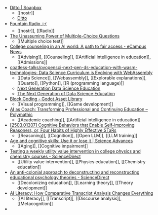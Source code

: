 - [Ditto | Soapbox](https://soapbox.pub/ditto/)
	- [[nostr]]
	- [Ditto](https://ditto.pub/)
- [Fountain Radio 🎶⚡️](https://fountain.fm/radio)
	- [[nostr]], [[Radio]]
- [The Unassuming Power of Multiple-Choice Questions](https://danlevy.net/the-unassuming-power-of-multiple-choice-questions/)
	- [[Multiple choice test]]
- [College counseling in an AI world: A path to fair access - eCampus News](https://www.ecampusnews.com/ai-in-education/2025/01/16/college-counseling-in-an-ai-world-a-path-to-fair-access/)
	- [[Advising]], [[Counseling]], [[Artificial intelligence in education]], [[Admissions]]
- [coatless-talks/pyopensci-next-gen-ds-education-with-wasm-technologies: Data Science Curriculum is Evolving with WebAssembly](https://github.com/coatless-talks/pyopensci-next-gen-ds-education-with-wasm-technologies)
	- [[Data Science]], [[Webassembly]], [[Explorable explanations]], [[Quarto]], [[Python]], [[R (programming language)]]
	- [Next Generation Data Science Education](https://talks.thecoatlessprofessor.com/pyopensci-next-gen-ds-education-with-wasm-technologies/#/title-slide)
	- [The Next Generation of Data Science Education](https://tutorials.thecoatlessprofessor.com/next-gen-data-science-education-wasm/)
- [Block Coding - Godot Asset Library](https://godotengine.org/asset-library/asset/3095)
	- [[Visual programming]], [[Game development]]
- [AI as Coach: Transforming Professional and Continuing Education – Polymathic](https://www.paulwelty.com/ai-as-coach-transforming-professional-and-continuing-education/)
	- [[Academic coaching]], [[Artificial intelligence in education]]
- [[2503.01307] Cognitive Behaviors that Enable Self-Improving Reasoners, or, Four Habits of Highly Effective STaRs](https://arxiv.org/abs/2503.01307)
	- [[Reasoning]], [[Cognition]], [[Open LLM]], [[LLM training]]
- [Age and cognitive skills: Use it or lose it | Science Advances](https://www.science.org/doi/full/10.1126/sciadv.ads1560?af=R)
	- [[Aging]], [[Cognitive impairment]]
- [Testing a weekly utility value intervention in college physics and chemistry courses - ScienceDirect](https://www.sciencedirect.com/science/article/pii/S0361476X2500013X?dgcid=raven_sd_via_email)
	- [[Utility value intervention]], [[Physics education]], [[Chemistry education]]
- [An anti-colonial approach to deconstructing and reconstructing educational psychology theories - ScienceDirect](https://www.sciencedirect.com/science/article/abs/pii/S0361476X25000098?dgcid=raven_sd_via_email)
	- [[Decolonizing education]], [[Learning theory]], [[Theory development]]
- [AI Literacy: How Comparative Transcript Analysis Changes Everything](https://mikekentz.substack.com/p/the-happy-accident-how-teaching-good)
	- [[AI literacy]], [[Transcript]], [[Discourse analysis]], [[Metacognition]]
-